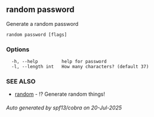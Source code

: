 ## random password

Generate a random password

```
random password [flags]
```

### Options

```
  -h, --help         help for password
  -l, --length int   How many characters? (default 37)
```

### SEE ALSO

* [random](random.md)	 - ⁉️ Generate random things!

###### Auto generated by spf13/cobra on 20-Jul-2025
